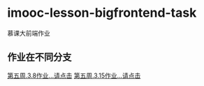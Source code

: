 # imooc-lesson-bigfrontend-task
慕课大前端作业

## 作业在不同分支
[第五周.3.8作业...请点击](https://github.com/cxvh/imooc-lesson-bigfrontend-task/tree/veevalidate)
[第五周.3.15作业...请点击](https://github.com/cxvh/imooc-lesson-bigfrontend-task/tree/userlogin)

